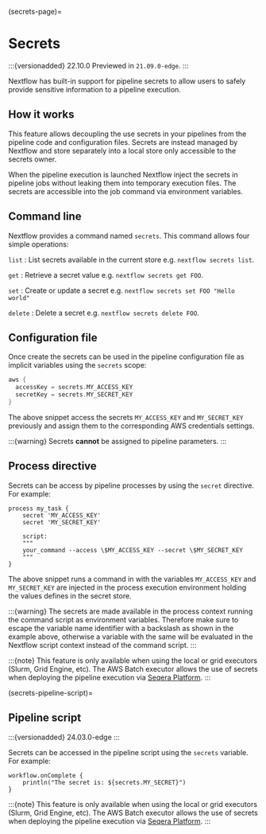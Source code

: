 (secrets-page)=

# Secrets

:::{versionadded} 22.10.0
Previewed in `21.09.0-edge`.
:::

Nextflow has built-in support for pipeline secrets to allow users to safely provide sensitive information to a pipeline execution.

## How it works

This feature allows decoupling the use secrets in your pipelines from the pipeline code and configuration files. Secrets are instead managed by Nextflow and store separately into a local store only accessible to the secrets owner.

When the pipeline execution is launched Nextflow inject the secrets in pipeline jobs without leaking them into temporary execution files. The secrets are accessible into the job command via environment variables.

## Command line

Nextflow provides a command named `secrets`. This command allows four simple operations:

`list`
: List secrets available in the current store e.g. `nextflow secrets list`.

`get`
: Retrieve a secret value e.g. `nextflow secrets get FOO`.

`set`
: Create or update a secret e.g. `nextflow secrets set FOO "Hello world"`

`delete`
: Delete a secret e.g. `nextflow secrets delete FOO`.

## Configuration file

Once create the secrets can be used in the pipeline configuration file as implicit variables using the `secrets` scope:

```groovy
aws {
  accessKey = secrets.MY_ACCESS_KEY
  secretKey = secrets.MY_SECRET_KEY
}
```

The above snippet access the secrets `MY_ACCESS_KEY` and `MY_SECRET_KEY` previously and assign them to the corresponding AWS credentials settings.

:::{warning}
Secrets **cannot** be assigned to pipeline parameters.
:::

## Process directive

Secrets can be access by pipeline processes by using the `secret` directive. For example:

```nextflow
process my_task {
    secret 'MY_ACCESS_KEY'
    secret 'MY_SECRET_KEY'

    script:
    """
    your_command --access \$MY_ACCESS_KEY --secret \$MY_SECRET_KEY
    """
}
```

The above snippet runs a command in with the variables `MY_ACCESS_KEY` and `MY_SECRET_KEY` are injected in the process execution environment holding the values defines in the secret store.

:::{warning}
The secrets are made available in the process context running the command script as environment variables. Therefore make sure to escape the variable name identifier with a backslash as shown in the example above, otherwise a variable with the same will be evaluated in the Nextflow script context instead of the command script.
:::

:::{note}
This feature is only available when using the local or grid executors (Slurm, Grid Engine, etc). The AWS Batch executor allows the use of secrets when deploying the pipeline execution via [Seqera Platform](https://seqera.io/blog/pipeline-secrets-secure-handling-of-sensitive-information-in-tower/).
:::

(secrets-pipeline-script)=

## Pipeline script

:::{versionadded} 24.03.0-edge
:::

Secrets can be accessed in the pipeline script using the `secrets` variable. For example:

```nextflow
workflow.onComplete {
    println("The secret is: ${secrets.MY_SECRET}")
}
```

:::{note}
This feature is only available when using the local or grid executors (Slurm, Grid Engine, etc). The AWS Batch executor allows the use of secrets when deploying the pipeline execution via [Seqera Platform](https://seqera.io/blog/pipeline-secrets-secure-handling-of-sensitive-information-in-tower/).
:::

